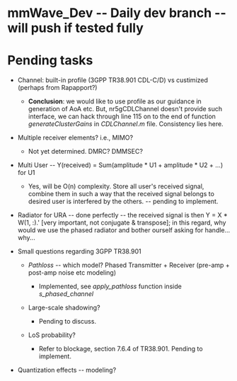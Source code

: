 # mmWave_Dev -- Daily dev branch -- will push if tested fully

# Pending tasks

* Channel: built-in profile (3GPP TR38.901 CDL-C/D) vs custimized (perhaps from Rapapport?) 

    * **Conclusion**: we would like to use profile as our guidance in generation of AoA etc. But, nr5gCDLChannel doesn't provide such interface, we can hack through line 115 on to the end of function *generateClusterGains* in *CDLChannel.m* file. Consistency lies here.

* Multiple receiver elements? i.e., MIMO?

    * Not yet determined. DMRC? DMMSEC?

* Multi User -- Y(received) = Sum(amplitude * U1 + amplitude * U2 + ...) for U1

    * Yes, will be O(n) complexity. Store all user's received signal, combine them in such a way that the received signal belongs to desired user is interfered by the others. -- pending to implement.

* Radiator for URA -- done perfectly -- the received signal is then Y = X * W(1, :).' [very important, not conjugate & transpose]; in this regard, why would we use the phased radiator and bother ourself asking for handle... why...

* Small questions regarding 3GPP TR38.901

    * *Pathloss* -- which model? Phased Transmitter + Receiver (pre-amp + post-amp noise etc modeling)
        * Implemented, see *apply_pathloss* function inside *s_phased_channel*

    * Large-scale shadowing?
        * Pending to discuss.

    * LoS probability?
        * Refer to blockage, section 7.6.4 of TR38.901. Pending to implement.

* Quantization effects -- modeling?